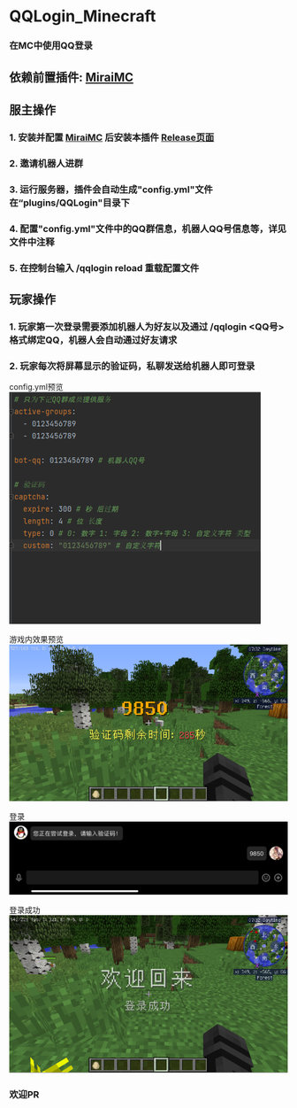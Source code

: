 # QQLogin_Minecraft
### 在MC中使用QQ登录

## 依赖前置插件: [MiraiMC](https://github.com/DreamVoid/MiraiMC)

## 服主操作
### 1. 安装并配置 [MiraiMC](https://github.com/DreamVoid/MiraiMC/releases) 后安装本插件 [Release页面](https://github.com/MayFlyOvO/QQLogin_Minecraft/releases)
### 2. 邀请机器人进群
### 3. 运行服务器，插件会自动生成"config.yml"文件在“plugins/QQLogin"目录下
### 4. 配置"config.yml"文件中的QQ群信息，机器人QQ号信息等，详见文件中注释
### 5. 在控制台输入 **/qqlogin reload** 重载配置文件

## 玩家操作
### 1. 玩家第一次登录需要添加机器人为好友以及通过 **/qqlogin <QQ号>** 格式绑定QQ，机器人会自动通过好友请求
### 2. 玩家每次将屏幕显示的验证码，**私聊**发送给机器人即可登录

config.yml预览
![alt config预览](./images/config.yml.png)

游戏内效果预览
![alt 验证码](./images/captcha.png)

登录
![alt 登录](./images/send_captcha.jpg)

登录成功
![alt 登录成功](./images/success.png)

### 欢迎PR